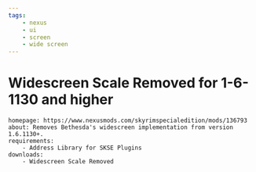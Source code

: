 ```yaml
---
tags:
    - nexus
    - ui
    - screen
    - wide screen
---
```


# Widescreen Scale Removed for 1-6-1130 and higher

```project_info
homepage: https://www.nexusmods.com/skyrimspecialedition/mods/136793
about: Removes Bethesda's widescreen implementation from version 1.6.1130+.
requirements:
    - Address Library for SKSE Plugins
downloads:
    - Widescreen Scale Removed
```
